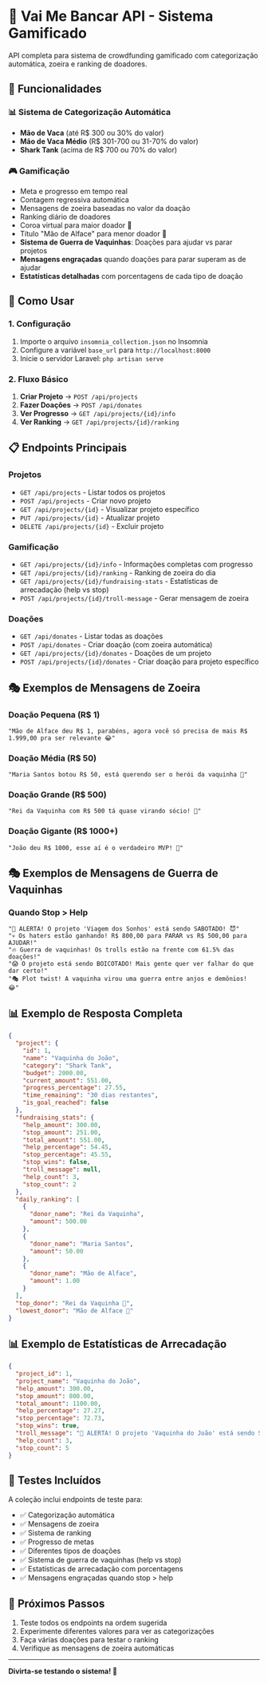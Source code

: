 # 🚀 Vai Me Bancar API - Sistema Gamificado

API completa para sistema de crowdfunding gamificado com categorização automática, zoeira e ranking de doadores.

## 🎯 Funcionalidades

### 📊 Sistema de Categorização Automática
- **Mão de Vaca** (até R$ 300 ou 30% do valor)
- **Mão de Vaca Médio** (R$ 301-700 ou 31-70% do valor)  
- **Shark Tank** (acima de R$ 700 ou 70% do valor)

### 🎮 Gamificação
- Meta e progresso em tempo real
- Contagem regressiva automática
- Mensagens de zoeira baseadas no valor da doação
- Ranking diário de doadores
- Coroa virtual para maior doador 👑
- Título "Mão de Alface" para menor doador 🥬
- **Sistema de Guerra de Vaquinhas**: Doações para ajudar vs parar projetos
- **Mensagens engraçadas** quando doações para parar superam as de ajudar
- **Estatísticas detalhadas** com porcentagens de cada tipo de doação

## 🚀 Como Usar

### 1. Configuração
1. Importe o arquivo `insomnia_collection.json` no Insomnia
2. Configure a variável `base_url` para `http://localhost:8000`
3. Inicie o servidor Laravel: `php artisan serve`

### 2. Fluxo Básico
1. **Criar Projeto** → `POST /api/projects`
2. **Fazer Doações** → `POST /api/donates`
3. **Ver Progresso** → `GET /api/projects/{id}/info`
4. **Ver Ranking** → `GET /api/projects/{id}/ranking`

## 📋 Endpoints Principais

### Projetos
- `GET /api/projects` - Listar todos os projetos
- `POST /api/projects` - Criar novo projeto
- `GET /api/projects/{id}` - Visualizar projeto específico
- `PUT /api/projects/{id}` - Atualizar projeto
- `DELETE /api/projects/{id}` - Excluir projeto

### Gamificação
- `GET /api/projects/{id}/info` - Informações completas com progresso
- `GET /api/projects/{id}/ranking` - Ranking de zoeira do dia
- `GET /api/projects/{id}/fundraising-stats` - Estatísticas de arrecadação (help vs stop)
- `POST /api/projects/{id}/troll-message` - Gerar mensagem de zoeira

### Doações
- `GET /api/donates` - Listar todas as doações
- `POST /api/donates` - Criar doação (com zoeira automática)
- `GET /api/projects/{id}/donates` - Doações de um projeto
- `POST /api/projects/{id}/donates` - Criar doação para projeto específico

## 🎭 Exemplos de Mensagens de Zoeira

### Doação Pequena (R$ 1)
```
"Mão de Alface deu R$ 1, parabéns, agora você só precisa de mais R$ 1.999,00 pra ser relevante 😂"
```

### Doação Média (R$ 50)
```
"Maria Santos botou R$ 50, está querendo ser o herói da vaquinha 🤡"
```

### Doação Grande (R$ 500)
```
"Rei da Vaquinha com R$ 500 tá quase virando sócio! 🚀"
```

### Doação Gigante (R$ 1000+)
```
"João deu R$ 1000, esse aí é o verdadeiro MVP! 👑"
```

## 🎭 Exemplos de Mensagens de Guerra de Vaquinhas

### Quando Stop > Help
```
"🚨 ALERTA! O projeto 'Viagem dos Sonhos' está sendo SABOTADO! 😈"
"💀 Os haters estão ganhando! R$ 800,00 para PARAR vs R$ 500,00 para AJUDAR!"
"🔥 Guerra de vaquinhas! Os trolls estão na frente com 61.5% das doações!"
"😱 O projeto está sendo BOICOTADO! Mais gente quer ver falhar do que dar certo!"
"🎭 Plot twist! A vaquinha virou uma guerra entre anjos e demônios! 😂"
```

## 📊 Exemplo de Resposta Completa

```json
{
  "project": {
    "id": 1,
    "name": "Vaquinha do João",
    "category": "Shark Tank",
    "budget": 2000.00,
    "current_amount": 551.00,
    "progress_percentage": 27.55,
    "time_remaining": "30 dias restantes",
    "is_goal_reached": false
  },
  "fundraising_stats": {
    "help_amount": 300.00,
    "stop_amount": 251.00,
    "total_amount": 551.00,
    "help_percentage": 54.45,
    "stop_percentage": 45.55,
    "stop_wins": false,
    "troll_message": null,
    "help_count": 3,
    "stop_count": 2
  },
  "daily_ranking": [
    {
      "donor_name": "Rei da Vaquinha",
      "amount": 500.00
    },
    {
      "donor_name": "Maria Santos", 
      "amount": 50.00
    },
    {
      "donor_name": "Mão de Alface",
      "amount": 1.00
    }
  ],
  "top_donor": "Rei da Vaquinha 👑",
  "lowest_donor": "Mão de Alface 🥬"
}
```

## 📊 Exemplo de Estatísticas de Arrecadação

```json
{
  "project_id": 1,
  "project_name": "Vaquinha do João",
  "help_amount": 300.00,
  "stop_amount": 800.00,
  "total_amount": 1100.00,
  "help_percentage": 27.27,
  "stop_percentage": 72.73,
  "stop_wins": true,
  "troll_message": "🚨 ALERTA! O projeto 'Vaquinha do João' está sendo SABOTADO! 😈",
  "help_count": 3,
  "stop_count": 5
}
```

## 🧪 Testes Incluídos

A coleção inclui endpoints de teste para:
- ✅ Categorização automática
- ✅ Mensagens de zoeira
- ✅ Sistema de ranking
- ✅ Progresso de metas
- ✅ Diferentes tipos de doações
- ✅ Sistema de guerra de vaquinhas (help vs stop)
- ✅ Estatísticas de arrecadação com porcentagens
- ✅ Mensagens engraçadas quando stop > help

## 🎯 Próximos Passos

1. Teste todos os endpoints na ordem sugerida
2. Experimente diferentes valores para ver as categorizações
3. Faça várias doações para testar o ranking
4. Verifique as mensagens de zoeira automáticas

---

**Divirta-se testando o sistema! 🎉**

